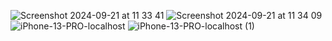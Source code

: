 ![Screenshot 2024-09-21 at 11 33 41](https://github.com/user-attachments/assets/034361ef-a13d-4756-88c0-9eb0cc4a4b72)
![Screenshot 2024-09-21 at 11 34 09](https://github.com/user-attachments/assets/eec798eb-2909-4bdd-8052-5fbc805333cf)
![iPhone-13-PRO-localhost](https://github.com/user-attachments/assets/79f023c3-92d7-4189-82ad-8f3106491124)
![iPhone-13-PRO-localhost (1)](https://github.com/user-attachments/assets/802ac141-8c4b-40b0-a0be-8a311894125d)
